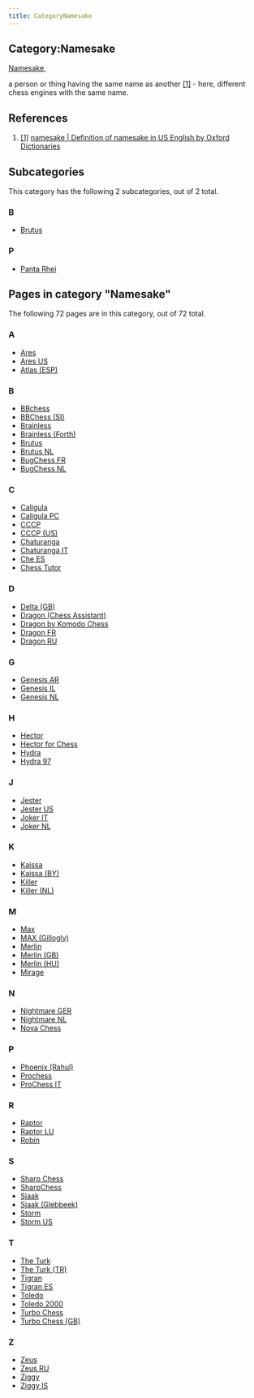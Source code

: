 ```yaml
---
title: CategoryNamesake
---
```

## Category:Namesake



[Namesake](https://en.wikipedia.org/wiki/Namesake),

a person or thing having the same name as another <a id="cite-note-1" href="#cite-ref-1">[1]</a> - here, different chess engines with the same name.

## References

1. <a id="cite-ref-1" href="#cite-note-1">[1]</a> [namesake | Definition of namesake in US English by Oxford Dictionaries](https://en.oxforddictionaries.com/definition/us/namesake)

## Subcategories

This category has the following 2 subcategories, out of 2 total.

### B

- [Brutus](Category:Brutus "Category:Brutus")

### P

- [Panta Rhei](Category:Panta_Rhei "Category:Panta Rhei")

## Pages in category "Namesake"

The following 72 pages are in this category, out of 72 total.

### A

- [Ares](Ares "Ares")
- [Ares US](Ares_US "Ares US")
- [Atlas (ESP)](</Atlas_(ESP)> "Atlas (ESP)")

### B

- [BBchess](BBchess "BBchess")
- [BBChess (SI)](</BBChess_(SI)> "BBChess (SI)")
- [Brainless](Brainless "Brainless")
- [Brainless (Forth)](</Brainless_(Forth)> "Brainless (Forth)")
- [Brutus](Brutus "Brutus")
- [Brutus NL](Brutus_NL "Brutus NL")
- [BugChess FR](BugChess_FR "BugChess FR")
- [BugChess NL](BugChess_NL "BugChess NL")

### C

- [Caligula](Caligula "Caligula")
- [Caligula PC](Caligula_PC "Caligula PC")
- [CCCP](CCCP "CCCP")
- [CCCP (US)](</CCCP_(US)> "CCCP (US)")
- [Chaturanga](Chaturanga "Chaturanga")
- [Chaturanga IT](Chaturanga_IT "Chaturanga IT")
- [Che ES](Che_ES "Che ES")
- [Chess Tutor](Chess_Tutor "Chess Tutor")

### D

- [Delta (GB)](</Delta_(GB)> "Delta (GB)")
- [Dragon (Chess Assistant)](</Dragon_(Chess_Assistant)> "Dragon (Chess Assistant)")
- [Dragon by Komodo Chess](Dragon_by_Komodo_Chess "Dragon by Komodo Chess")
- [Dragon FR](Dragon_FR "Dragon FR")
- [Dragon RU](Dragon_RU "Dragon RU")

### G

- [Genesis AR](Genesis_AR "Genesis AR")
- [Genesis IL](Genesis_IL "Genesis IL")
- [Genesis NL](Genesis_NL "Genesis NL")

### H

- [Hector](Hector "Hector")
- [Hector for Chess](Hector_for_Chess "Hector for Chess")
- [Hydra](Hydra "Hydra")
- [Hydra 97](Hydra_97 "Hydra 97")

### J

- [Jester](Jester "Jester")
- [Jester US](Jester_US "Jester US")
- [Joker IT](Joker_IT "Joker IT")
- [Joker NL](Joker_NL "Joker NL")

### K

- [Kaissa](Kaissa "Kaissa")
- [Kaissa (BY)](</Kaissa_(BY)> "Kaissa (BY)")
- [Killer](Killer "Killer")
- [Killer (NL)](</Killer_(NL)> "Killer (NL)")

### M

- [Max](Max "Max")
- [MAX (Gillogly)](</MAX_(Gillogly)> "MAX (Gillogly)")
- [Merlin](Merlin "Merlin")
- [Merlin (GB)](</Merlin_(GB)> "Merlin (GB)")
- [Merlin (HU)](</Merlin_(HU)> "Merlin (HU)")
- [Mirage](Mirage "Mirage")

### N

- [Nightmare GER](Nightmare_GER "Nightmare GER")
- [Nightmare NL](Nightmare_NL "Nightmare NL")
- [Nova Chess](Nova_Chess "Nova Chess")

### P

- [Phoenix (Rahul)](</Phoenix_(Rahul)> "Phoenix (Rahul)")
- [Prochess](Prochess "Prochess")
- [ProChess IT](ProChess_IT "ProChess IT")

### R

- [Raptor](Raptor "Raptor")
- [Raptor LU](Raptor_LU "Raptor LU")
- [Robin](Robin "Robin")

### S

- [Sharp Chess](Sharp_Chess "Sharp Chess")
- [SharpChess](SharpChess "SharpChess")
- [Sjaak](Sjaak "Sjaak")
- [Sjaak (Glebbeek)](</Sjaak_(Glebbeek)> "Sjaak (Glebbeek)")
- [Storm](Storm "Storm")
- [Storm US](Storm_US "Storm US")

### T

- [The Turk](The_Turk "The Turk")
- [The Turk (TR)](</The_Turk_(TR)> "The Turk (TR)")
- [Tigran](Tigran "Tigran")
- [Tigran ES](Tigran_ES "Tigran ES")
- [Toledo](Toledo "Toledo")
- [Toledo 2000](Toledo_2000 "Toledo 2000")
- [Turbo Chess](Turbo_Chess "Turbo Chess")
- [Turbo Chess (GB)](</Turbo_Chess_(GB)> "Turbo Chess (GB)")

### Z

- [Zeus](Zeus "Zeus")
- [Zeus RU](Zeus_RU "Zeus RU")
- [Ziggy](Ziggy "Ziggy")
- [Ziggy IS](Ziggy_IS "Ziggy IS")

